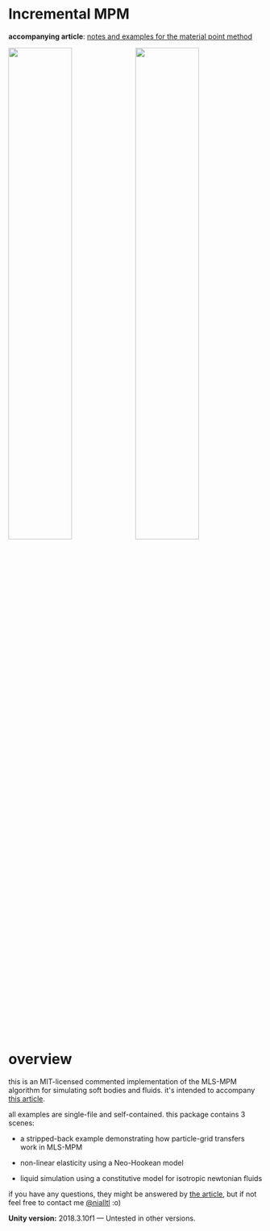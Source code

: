 Incremental MPM
======

**accompanying article**: [notes and examples for the material point method](https://nialltl.neocities.org/articles/mpm_guide.html)

<img src="https://nialltl.neocities.org/articles/img/mpm_guide/mpm_neohookean.gif" width="50%" /><img src="https://nialltl.neocities.org/articles/img/mpm_guide/mpm_fluid_constitutive_model.gif" width="50%" />

overview
=======

this is an MIT-licensed commented implementation of the MLS-MPM algorithm for simulating soft bodies and fluids. it's intended to accompany [this article](https://nialltl.neocities.org/articles/mpm_guide.html).

all examples are single-file and self-contained. this package contains 3 scenes:

* a stripped-back example demonstrating how particle-grid transfers work in MLS-MPM

* non-linear elasticity using a Neo-Hookean model

* liquid simulation using a constitutive model for isotropic newtonian fluids

if you have any questions, they might be answered by [the article](https://nialltl.neocities.org/articles/mpm_guide.html), but if not feel free to contact me [@nialltl](https://twitter.com/nialltl) :o)

**Unity version:** 2018.3.10f1 — Untested in other versions.
